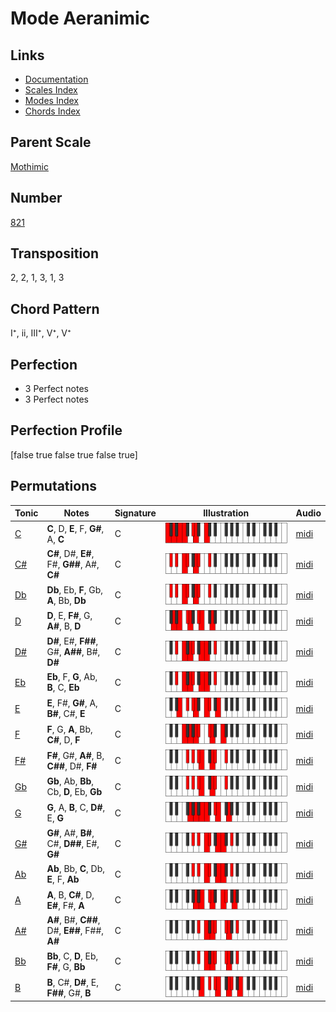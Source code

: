 # Mode Aeranimic

## Links

- [Documentation](README.md)
- [Scales Index](Scales.md)
- [Modes Index](Modes.md)
- [Chords Index](Chords.md)

## Parent Scale

[Mothimic](ScaleMothimic.md)

## Number

[821](https://ianring.com/musictheory/scales/821)

## Transposition

2, 2, 1, 3, 1, 3

## Chord Pattern

I⁺, ii, III⁺, V⁺, V⁺

## Perfection

- 3 Perfect notes
- 3 Perfect notes

## Perfection Profile

[false true false true false true]

## Permutations

| Tonic | Notes | Signature | Illustration | Audio |
|-------|-------|-----------|--------------|-------|
| [C](ModeCNaturalAeranimic.md) | **C**, D, **E**, F, **G#**, A, **C** | C | ![CNaturalAeranimic](ModeCNaturalAeranimic.png) | [midi](https://github.com/edipermadi/music/blob/main/docs/ModeCNaturalAeranimic.mid?raw=true) |
| [C#](ModeCSharpAeranimic.md) | **C#**, D#, **E#**, F#, **G##**, A#, **C#** | C | ![CSharpAeranimic](ModeCSharpAeranimic.png) | [midi](https://github.com/edipermadi/music/blob/main/docs/ModeCSharpAeranimic.mid?raw=true) |
| [Db](ModeDFlatAeranimic.md) | **Db**, Eb, **F**, Gb, **A**, Bb, **Db** | C | ![DFlatAeranimic](ModeDFlatAeranimic.png) | [midi](https://github.com/edipermadi/music/blob/main/docs/ModeDFlatAeranimic.mid?raw=true) |
| [D](ModeDNaturalAeranimic.md) | **D**, E, **F#**, G, **A#**, B, **D** | C | ![DNaturalAeranimic](ModeDNaturalAeranimic.png) | [midi](https://github.com/edipermadi/music/blob/main/docs/ModeDNaturalAeranimic.mid?raw=true) |
| [D#](ModeDSharpAeranimic.md) | **D#**, E#, **F##**, G#, **A##**, B#, **D#** | C | ![DSharpAeranimic](ModeDSharpAeranimic.png) | [midi](https://github.com/edipermadi/music/blob/main/docs/ModeDSharpAeranimic.mid?raw=true) |
| [Eb](ModeEFlatAeranimic.md) | **Eb**, F, **G**, Ab, **B**, C, **Eb** | C | ![EFlatAeranimic](ModeEFlatAeranimic.png) | [midi](https://github.com/edipermadi/music/blob/main/docs/ModeEFlatAeranimic.mid?raw=true) |
| [E](ModeENaturalAeranimic.md) | **E**, F#, **G#**, A, **B#**, C#, **E** | C | ![ENaturalAeranimic](ModeENaturalAeranimic.png) | [midi](https://github.com/edipermadi/music/blob/main/docs/ModeENaturalAeranimic.mid?raw=true) |
| [F](ModeFNaturalAeranimic.md) | **F**, G, **A**, Bb, **C#**, D, **F** | C | ![FNaturalAeranimic](ModeFNaturalAeranimic.png) | [midi](https://github.com/edipermadi/music/blob/main/docs/ModeFNaturalAeranimic.mid?raw=true) |
| [F#](ModeFSharpAeranimic.md) | **F#**, G#, **A#**, B, **C##**, D#, **F#** | C | ![FSharpAeranimic](ModeFSharpAeranimic.png) | [midi](https://github.com/edipermadi/music/blob/main/docs/ModeFSharpAeranimic.mid?raw=true) |
| [Gb](ModeGFlatAeranimic.md) | **Gb**, Ab, **Bb**, Cb, **D**, Eb, **Gb** | C | ![GFlatAeranimic](ModeGFlatAeranimic.png) | [midi](https://github.com/edipermadi/music/blob/main/docs/ModeGFlatAeranimic.mid?raw=true) |
| [G](ModeGNaturalAeranimic.md) | **G**, A, **B**, C, **D#**, E, **G** | C | ![GNaturalAeranimic](ModeGNaturalAeranimic.png) | [midi](https://github.com/edipermadi/music/blob/main/docs/ModeGNaturalAeranimic.mid?raw=true) |
| [G#](ModeGSharpAeranimic.md) | **G#**, A#, **B#**, C#, **D##**, E#, **G#** | C | ![GSharpAeranimic](ModeGSharpAeranimic.png) | [midi](https://github.com/edipermadi/music/blob/main/docs/ModeGSharpAeranimic.mid?raw=true) |
| [Ab](ModeAFlatAeranimic.md) | **Ab**, Bb, **C**, Db, **E**, F, **Ab** | C | ![AFlatAeranimic](ModeAFlatAeranimic.png) | [midi](https://github.com/edipermadi/music/blob/main/docs/ModeAFlatAeranimic.mid?raw=true) |
| [A](ModeANaturalAeranimic.md) | **A**, B, **C#**, D, **E#**, F#, **A** | C | ![ANaturalAeranimic](ModeANaturalAeranimic.png) | [midi](https://github.com/edipermadi/music/blob/main/docs/ModeANaturalAeranimic.mid?raw=true) |
| [A#](ModeASharpAeranimic.md) | **A#**, B#, **C##**, D#, **E##**, F##, **A#** | C | ![ASharpAeranimic](ModeASharpAeranimic.png) | [midi](https://github.com/edipermadi/music/blob/main/docs/ModeASharpAeranimic.mid?raw=true) |
| [Bb](ModeBFlatAeranimic.md) | **Bb**, C, **D**, Eb, **F#**, G, **Bb** | C | ![BFlatAeranimic](ModeBFlatAeranimic.png) | [midi](https://github.com/edipermadi/music/blob/main/docs/ModeBFlatAeranimic.mid?raw=true) |
| [B](ModeBNaturalAeranimic.md) | **B**, C#, **D#**, E, **F##**, G#, **B** | C | ![BNaturalAeranimic](ModeBNaturalAeranimic.png) | [midi](https://github.com/edipermadi/music/blob/main/docs/ModeBNaturalAeranimic.mid?raw=true) |
